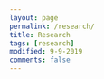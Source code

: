 ```yaml
--- 
layout: page
permalink: /research/
title: Research
tags: [research]
modified: 9-9-2019
comments: false
---
```


<head>
    <meta name="generator" content="HTML Tidy for Linux/x86 (vers 11 February 2007), see www.w3.org">
    <style type="text/css">
        /* Color scheme stolen from Sergey Karayev */
        
        a {
            color: #1772d0;
            text-decoration: none;
        }
        
        a:focus,
        a:hover {
            color: #f09228;
            text-decoration: none;
        }
        
        body,
        td,
        th,
        tr,
        p,
        a {
            font-family: 'Lato', Verdana, Helvetica, sans-serif;
            font-size: 14px
        }
        
        strong {
            font-family: 'Lato', Verdana, Helvetica, sans-serif;
            font-size: 14px;
        }
        
        heading {
            font-family: 'Lato', Verdana, Helvetica, sans-serif;
            font-size: 22px;
        }
        
        papertitle {
            font-family: 'Lato', Verdana, Helvetica, sans-serif;
            font-size: 14px;
            font-weight: 700
        }
        
        name {
            font-family: 'Lato', Verdana, Helvetica, sans-serif;
            font-size: 32px;
        }
        
        .one {
            width: 160px;
            height: 160px;
            position: relative;
        }
        
        .two {
            width: 160px;
            height: 160px;
            position: absolute;
            transition: opacity .2s ease-in-out;
            -moz-transition: opacity .2s ease-in-out;
            -webkit-transition: opacity .2s ease-in-out;
        }
        
        .fade {
            transition: opacity .2s ease-in-out;
            -moz-transition: opacity .2s ease-in-out;
            -webkit-transition: opacity .2s ease-in-out;
        }
        
        span.highlight {
            background-color: #ffffd0;
        }
    </style>
    <link rel="icon" type="image/png" href="images/seal_icon.png">
    <title>Research</title>
    <meta http-equiv="Content-Type" content="text/html; charset=us-ascii">
    <link href='https://fonts.googleapis.com/css?family=Lato:400,700,400italic,700italic' rel='stylesheet' type='text/css'>



    <table width="800" border="0" align="center" cellspacing="0" cellpadding="0">
        <tr>
            <td>

                <table width="100%" align="center" border="0" cellspacing="0" cellpadding="20">
                    <tr>
                        <td width="100%" valign="middle">
                            <p>
                                .....
                            </p>
                        </td>
                    </tr>
                </table>

                <table width="120%" align="center" border="0" cellspacing="0" cellpadding="20">

                    <tr>
                        <td width="25%">
                            <img src=''>
                        </td>
                        <td valign="top" width="75%">
                            <p>
                                <a href="https://openreview.net/pdf?id=BJlEEaEFDS">
                                    <papertitle>Towards an Adversarially Robust Normalization Approach</papertitle>
                                </a>
                                <br>
                                <strong>Muhammad Awais </strong> Fahad Shamshad , Sung-Ho Bae
                                <br>
                                <em>Submitted to ICLR</em>, 2020
                                <br>
                                <p></p>
                                <p>With immense benefits of BatchNorm also comes its adversarial vulnerability as shown by recent papers. In this work, we first investigated how BatchNorm causes this vulnerability and how to avoid it. We also proposed a new normalization called RobustNorm which inherits all the benefits of BatchNorm while being more adversarially robust then BatchNorm.
                                </p>
                    </tr>

                    <tr>
                        <td width="25%">
                            <div class="one">
                                <img src=''>
                            </div>

                        </td>
                        <td valign="top" width="25%">
                            <a href="https://drive.google.com/file/d/13i6DlS9UhGVKmwslLUFnKBwdxFRVQeQj/view?usp=sharing">
                                <papertitle>Revisiting Internal Covariate Shift For Batch Normalization</papertitle>
                            </a>
                            <br>
                            <a href="">Muhammad Awais</a>,
                            <a href=""> <strong>Md Tauhid Iqbal </strong></a>,
                            <a href="">Sung-Ho Bae</a>,
                            <br>
                            <em>Submitted to NIPS</em>, 2020
                            <br>
                            <a href="">arxiv</a> /
                            <a href="">blog post</a> /
                            <a href="">bibtex</a>
                            <p></p>
                            <p></p>
                        </td>
                    </tr>

                    <tr >
                        <td width="25%">
                            <div class="one">
                                <div class="two" id='aperture_image'><img src='images/ptych.PNG'></div>
                                <img src='images/ptych.PNG'>
                            </div>
        
                        </td>
                        <td valign="top" width="75%">
                            <a href="https://drive.google.com/open?id=1MpvxcW7OTJP321QL_q4ZLQ8D653bZZzy">
                                <papertitle>Adaptive Ptych: Leveraging Image Adaptive Generative Priors for Subsampled Fourier Ptychography</papertitle>
                            </a>
                            <br>
                            <a href="https://people.eecs.berkeley.edu/~pratul/">Fahad Shamshad</a>,
                            <a href="http://rahuldotgarg.appspot.com/">Farwa Abbas</a>,
                            <a href="http://people.csail.mit.edu/nwadhwa/">Ali Ahmed</a>,
                            <br>
                            <em>Accepted in ICCVw</em>, 2019
                            <br>
                            <a href="">code</a> /
                            <a href="">bibtex</a>
                            <p></p>
                            <p>We propose robust ptychography algorithm that acheive comparable reconstruction results to state of the art at low subsampling ratios.</p>
                        </td>
                    </tr>
					
					 <tr >
                        <td width="25%">
                            <div class="one">
                                <div class="two" id='aperture_image'><img src='images/ptych.PNG'></div>
                                <img src='https://github.com/awaisrauf/awaisrauf.github.io/blob/master/images/xray-denoising/CHEST_SURE_CLEAN_25.png'>
                            </div>
        
                        </td>
                        <td valign="top" width="75%">
                            <a href="https://awaisrauf.github.io/xray-denoising">
                                <papertitle>Leveraging Deep Stein’s based Risk Estimator for Unsupervised X-ray Denoising </papertitle>
                            </a>
                            <br>
                            <a href="">Fahad Shamshad</a>,
                            <a href="">Muhammad Awais</a>,
                            <a href="">Ali Ahmed</a>,
                            <br>
                            <em>Accepted in NIPSw ML4H</em>, 2018
                            <br>
                            <a href="">code</a> /
                            <a href="">bibtex</a>
                            <p></p>
                            <p>In this work, we leveraged stein unbiased estimator to train a convolutional network that can denoise medical images without requiring any ground truth. We also proposed a way to extend this to Poisson noise. </p>
                        </td>
                    </tr>
					
					<tr >
                        <td width="25%">
                            <div class="one">
                                <div class="two" id='aperture_image'><img src='images/ptych.PNG'></div>
                                <img src='images/ptych.PNG'>
                            </div>
        
                        </td>
                        <td valign="top" width="75%">
                            <a href="https://drive.google.com/open?id=1MpvxcW7OTJP321QL_q4ZLQ8D653bZZzy">
                                <papertitle>Predicting Election using a Novel Rigged Model</papertitle>
                            </a>
                            <br>
                            <a href="https://people.eecs.berkeley.edu/~pratul/">Fahad Shamshad</a>,
                            <a href="http://rahuldotgarg.appspot.com/">Muhammad Awais</a>,
                            <a href="http://people.csail.mit.edu/nwadhwa/">Ali Ahmed</a>,
                            <br>
                            <em>Accepted in <a href="https://www.springer.com/journal/12652"> Springer Journal (IF=1.5)</a></em>, 2019
                            <br>
                            <a href="">code</a> /
                            <a href="">bibtex</a>
                            <p></p>
                            <p>Introduced a novel, data science, machine learning and statistics-based approach to predict constituency level results of general election 2018 of Pakistan before the election. This algorithm won the national level prediction challenge. Results: 250 out of 270 seats were correctly predicted for the top two candidates.
							</p>
                        </td>
                    </tr>






